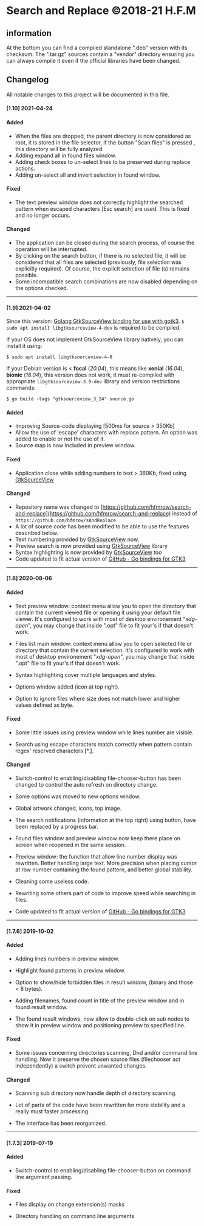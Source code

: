 # Search and Replace ©2018-21 H.F.M

## information

At the bottom you can find a compiled standalone ".deb" version with its checksum. The ".tar.gz" sources contain a "vendor" directory ensuring you can always compile it even if the official libraries have been changed.

## Changelog

All notable changes to this project will be documented in this file.

#### [1.10] 2021-04-24

#### Added

- When the files are dropped, the parent directory is now considered as root, it is stored in the file selector, if the button "Scan files" is pressed , this directory will be fully analyzed.
- Adding expand all in found files window.
- Adding check boxes to un-select lines to be preserved during replace actions.
- Adding un-select all and invert selection in found window.

#### Fixed

- The text preview window does not correctly highlight the searched pattern when escaped characters [Esc search] are used. This is fixed and no longer occurs.

#### Changed

- The application can be closed during the search process, of course the operation will be interrupted.
- By clicking on the search button, if there is no selected file, it will be considered that all files are selected (previously, file selection was explicitly required). Of course, the explicit selection of file (s) remains possible.
- Some incompatible search combinations are now disabled depending on the options checked.

---

#### [1.9] 2021-04-02

Since this version: [Golang GtkSourceView binding for use with gotk3](https://github.com/hfmrow/gotk3_gtksource). `$ sudo apt install libgtksourceview-4-dev` is required to be compiled.

If your OS does not implement GtkSourceView library natively, you can install it using:

`$ sudo apt install libgtksourceview-4-0`

If your Debian version is < **focal** (*20.04*), this means like **xenial** (*16.04*), **bionic** (*18.04*), this version does not work, it must re-compiled with appropriate `libgtksourceview-3.0-dev` library and version restrictions commands:

`$ go build -tags "gtksourceview_3_24" source.go`

#### Added

- Improving Source-code displaying [500ms for source > 350Kb]
- Allow the use of 'escape' characters with replace pattern. An option was added to enable or not the use of it.
- Source map is now included in preview window.

#### Fixed

- Application close while adding numbers to text > 360Kb, fixed using [GtkSourceView](https://github.com/hfmrow/gotk3_gtksource)

#### Changed

- Repository name was changed to [https://github.com/hfmrow/search-and-replace](https://github.com/hfmrow/search-and-replace) instead of `https://github.com/hfmrow/sAndReplace`
- A lot of source code has been modified to be able to use the features described below.
- Text numbering provided by [GtkSourceView](https://github.com/hfmrow/gotk3_gtksource) now.
- Preview search is now provided using [GtkSourceView](https://github.com/hfmrow/gotk3_gtksource) library
- Syntax highlighting is now provided by [GtkSourceView](https://github.com/hfmrow/gotk3_gtksource) too
- Code updated to fit actual version of [GitHub - Go bindings for GTK3](https://github.com/gotk3/gotk3)

---

#### [1.8] 2020-08-06

#### Added

- Text preview window: context menu allow you to open the directory that contain the current viewed file or opening it using your default file viewer. It's configured to work with most of desktop environement "*xdg-open*", you may change that inside ".opt" file to fit your's if that doesn't work.

- Files list main window: context menu allow you to open selected file or directory that contain the current selection. It's configured to work with most of desktop environement "*xdg-open*", you may change that inside ".opt" file to fit your's if that doesn't work.

- Syntax highlighting cover multiple languages and styles.

- Options window added (icon at top right).

- Option to ignore files where size does not match lower and higher values defined as byte.

#### Fixed

- Some little issues using preview window while lines number are visible.

- Search using escape characters match correctly when pattern contain regex' reserved characters [*.].

#### Changed

- Switch-control to enabling/disabling file-chooser-button has been changed to control the auto refresh on directory change.

- Some options was moved to new options window.

- Global artwork changed, icons, top image.

- The search notifications (information at the top right) using button, have been replaced by a progress bar.

- Found files window and preview window now keep there place on screen when reopened in the same session.

- Preview window: the function that allow line number display was rewritten. Better handling large text. More precision when placing cursor at row number containing the found pattern, and better global stability.

- Cleaning some useless code.

- Rewriting some others part of code to improve speed while searching in files.

- Code updated to fit actual version of [GitHub - Go bindings for GTK3](https://github.com/gotk3/gotk3)

---

#### [1.7.6] 2019-10-02

#### Added

- Adding lines numbers in preview window.

- Highlight found patterns in preview window.

- Option to show/hide forbidden files in result window, (binary and those < 8 bytes).

- Adding filenames, found count in title of the preview window and in found result window.

- The found result windows, now allow to double-click on sub nodes to show it in preview window and positioning preview to specified line.

#### Fixed

- Some issues concerning directories scanning, Dnd and/or command line handling. Now it  preserve the chosen source files (filechooser act independently) a switch prevent unwanted changes.

#### Changed

- Scanning sub directory now handle depth of directory scanning.

- Lot of parts of the code have been rewritten for more stability and a really must faster processing.

- The interface has been reorganized.

---

#### [1.7.3] 2019-07-19

#### Added

- Switch-control to enabling/disabling file-chooser-button on command line argument passing.

#### Fixed

- Files display on change extension(s) masks

- Directory handling on command line arguments
